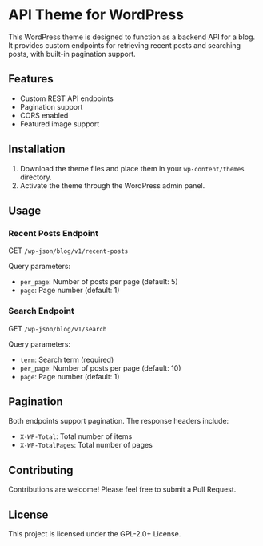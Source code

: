 # API Theme for WordPress

This WordPress theme is designed to function as a backend API for a blog. It provides custom endpoints for retrieving recent posts and searching posts, with built-in pagination support.

## Features

- Custom REST API endpoints
- Pagination support
- CORS enabled
- Featured image support

## Installation

1. Download the theme files and place them in your `wp-content/themes` directory.
2. Activate the theme through the WordPress admin panel.

## Usage

### Recent Posts Endpoint

GET `/wp-json/blog/v1/recent-posts`

Query parameters:
- `per_page`: Number of posts per page (default: 5)
- `page`: Page number (default: 1)

### Search Endpoint

GET `/wp-json/blog/v1/search`

Query parameters: 
- `term`: Search term (required)
- `per_page`: Number of posts per page (default: 10)
- `page`: Page number (default: 1)

## Pagination

Both endpoints support pagination. The response headers include:

- `X-WP-Total`: Total number of items
- `X-WP-TotalPages`: Total number of pages

## Contributing

Contributions are welcome! Please feel free to submit a Pull Request.

## License

This project is licensed under the GPL-2.0+ License.
